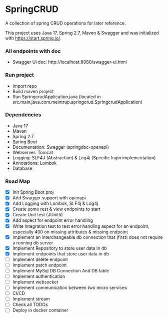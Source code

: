 # SpringCRUD
A collection of spring CRUD operations for later reference.

This project uses Java 17, Spring 2.7, Maven & Swagger and was initialized with https://start.spring.io/.

### All endpoints with doc
- Swagger Ui doc: http://localhost:8080/swagger-ui.html

### Run project
- Import repo
- Build maven project
- Run SpringcrudApplication.java (located in src.main.java.com.meintrup.springcrud.SpringcrudApplication)

### Dependencies
- Java 17
- Maven
- Spring 2.7
- Spring Boot
- Documentation: Swagger (springdoc-openapi)
- Webserver: Tomcat
- Logging: SLF4J (Abstraction) & Log4j (Specific login implementation)
- Annotations: Lombok
- Database:


### Road Map
- [x] Init Spring Boot proj
- [x] Add Swagger support with openapi
- [x] Add Logging with Lombok, SLF4j & Log4j
- [x] Create some rest & view endpoints to start
- [x] Create Unit test (JUnit5)
- [x] Add aspect for endpoint error handling
- [x] Write integration test to test error handling aspect for an endpoint, especially 400 on missing attributes & missing endpoint
- [x] Implement an interchangeable db connection that (first) does not require a running db server
- [x] Implement Repository to store user data in db
- [x] Implement endpoints that store user data in db
- [ ] Implement delete endpoint
- [ ] Implement patch endpoint
- [ ] Implement MySql DB Connection And DB table
- [ ] Implement authentication
- [ ] Implement websocket
- [ ] Implement communication between two micro services
- [ ] CI/CD
- [ ] Implement stream
- [ ] Check all TODOs
- [ ] Deploy in docker container